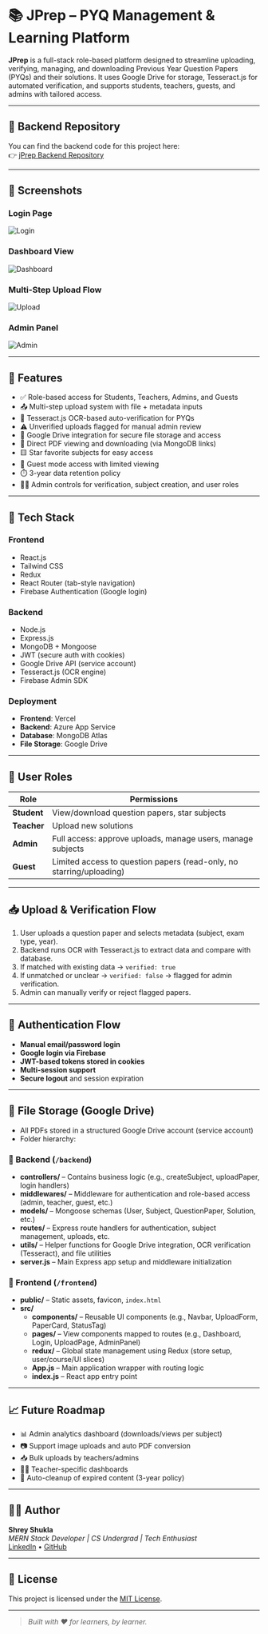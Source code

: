 # 📚 JPrep – PYQ Management & Learning Platform

**JPrep** is a full-stack role-based platform designed to streamline uploading, verifying, managing, and downloading Previous Year Question Papers (PYQs) and their solutions. It uses Google Drive for storage, Tesseract.js for automated verification, and supports students, teachers, guests, and admins with tailored access.

---

## 🔗 Backend Repository

You can find the backend code for this project here:  
👉 [jPrep Backend Repository](https://github.com/your-username/jprep-backend)

---

## 📸 Screenshots

### Login Page  
![Login](https://via.placeholder.com/800x400.png?text=Login+Page)

### Dashboard View  
![Dashboard](https://via.placeholder.com/800x400.png?text=Dashboard+View)

### Multi-Step Upload Flow  
![Upload](https://via.placeholder.com/800x400.png?text=Upload+Process)

### Admin Panel  
![Admin](https://via.placeholder.com/800x400.png?text=Admin+Panel)

---

## 🎯 Features

- ✅ Role-based access for Students, Teachers, Admins, and Guests
- 📤 Multi-step upload system with file + metadata inputs
- 🧠 Tesseract.js OCR-based auto-verification for PYQs
- ⚠️ Unverified uploads flagged for manual admin review
- 📁 Google Drive integration for secure file storage and access
- 🧾 Direct PDF viewing and downloading (via MongoDB links)
- 🟨 Star favorite subjects for easy access
- 🚪 Guest mode access with limited viewing
- ⏱️ 3-year data retention policy
- 🧑‍💼 Admin controls for verification, subject creation, and user roles

---

## 🚀 Tech Stack

### Frontend
- React.js
- Tailwind CSS
- Redux
- React Router (tab-style navigation)
- Firebase Authentication (Google login)

### Backend
- Node.js
- Express.js
- MongoDB + Mongoose
- JWT (secure auth with cookies)
- Google Drive API (service account)
- Tesseract.js (OCR engine)
- Firebase Admin SDK

### Deployment
- **Frontend**: Vercel
- **Backend**: Azure App Service
- **Database**: MongoDB Atlas
- **File Storage**: Google Drive

---

## 👤 User Roles

| Role      | Permissions |
|-----------|-------------|
| **Student** | View/download question papers, star subjects |
| **Teacher** | Upload new solutions |
| **Admin**   | Full access: approve uploads, manage users, manage subjects |
| **Guest**   | Limited access to question papers (read-only, no starring/uploading) |

---

## 📥 Upload & Verification Flow

1. User uploads a question paper and selects metadata (subject, exam type, year).
2. Backend runs OCR with Tesseract.js to extract data and compare with database.
3. If matched with existing data → `verified: true`
4. If unmatched or unclear → `verified: false` → flagged for admin verification.
5. Admin can manually verify or reject flagged papers.

---

## 🔐 Authentication Flow

- **Manual email/password login**
- **Google login via Firebase**
- **JWT-based tokens stored in cookies**
- **Multi-session support**
- **Secure logout** and session expiration

---

## 📁 File Storage (Google Drive)

- All PDFs stored in a structured Google Drive account (service account)
- Folder hierarchy:
### 🔧 Backend (`/backend`)
- **controllers/** – Contains business logic (e.g., createSubject, uploadPaper, login handlers)
- **middlewares/** – Middleware for authentication and role-based access (admin, teacher, guest, etc.)
- **models/** – Mongoose schemas (User, Subject, QuestionPaper, Solution, etc.)
- **routes/** – Express route handlers for authentication, subject management, uploads, etc.
- **utils/** – Helper functions for Google Drive integration, OCR verification (Tesseract), and file utilities
- **server.js** – Main Express app setup and middleware initialization

### 🎨 Frontend (`/frontend`)
- **public/** – Static assets, favicon, `index.html`
- **src/**
  - **components/** – Reusable UI components (e.g., Navbar, UploadForm, PaperCard, StatusTag)
  - **pages/** – View components mapped to routes (e.g., Dashboard, Login, UploadPage, AdminPanel)
  - **redux/** – Global state management using Redux (store setup, user/course/UI slices)
  - **App.js** – Main application wrapper with routing logic
  - **index.js** – React app entry point

---

## 📈 Future Roadmap

- 📊 Admin analytics dashboard (downloads/views per subject)
- 📷 Support image uploads and auto PDF conversion
- 📥 Bulk uploads by teachers/admins
- 🧑‍🏫 Teacher-specific dashboards
- 🧹 Auto-cleanup of expired content (3-year policy)

---

## 👨‍💻 Author

**Shrey Shukla**  
_MERN Stack Developer | CS Undergrad | Tech Enthusiast_  
[LinkedIn](https://www.linkedin.com/in/shreyshukla) • [GitHub](https://github.com/shreyshukla)

---

## 📃 License

This project is licensed under the [MIT License](https://opensource.org/licenses/MIT).

---

> _Built with ❤️ for learners, by learner._
